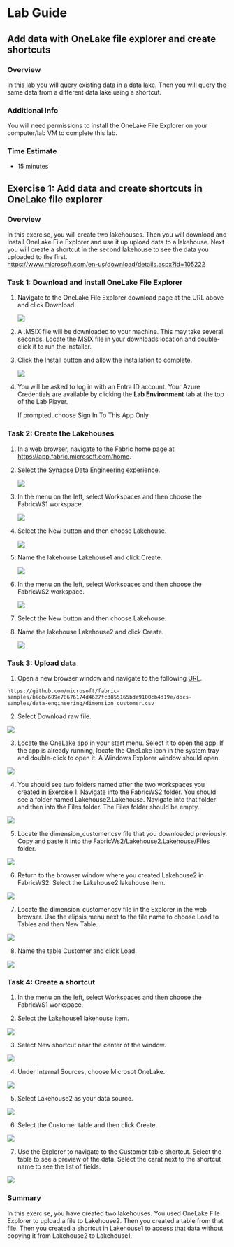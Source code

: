 # Lab Guide

## Add data with OneLake file explorer and create shortcuts 

### Overview

In this lab you will query existing data in a data lake. Then you will query the same data from a different data lake using a shortcut. 
 
### Additional Info
You will need permissions to install the OneLake File Explorer on your computer/lab VM to complete this lab. 

### Time Estimate

- 15 minutes


## Exercise 1: Add data and create shortcuts in OneLake file explorer

### Overview

In this exercise, you will create two lakehouses. Then you will download and Install OneLake File Explorer and use it up upload data to a lakehouse. Next you will create a shortcut in the second lakehouse to see the data you uploaded to the first.   
https://www.microsoft.com/en-us/download/details.aspx?id=105222

### Task 1: Download and install OneLake File Explorer

1. Navigate to the OneLake File Explorer download page at the URL above and click Download.

    ![](Exercise1images/media/Lab2_Image1.png)

2. A .MSIX file will be downloaded to your machine. This may take several seconds. Locate the MSIX file in your downloads location and double-click it to run the installer. 

3. Click the Install button and allow the installation to complete. 

    ![](Exercise1Images/media/Lab2_Image2.png)

4. You will be asked to log in with an Entra ID account. Your Azure Credentials are available by clicking the **Lab Environment** tab at the top of the Lab Player. 

    If prompted, choose Sign In To This App Only

### Task 2: Create the Lakehouses

1. In a web browser, navigate to the Fabric home page at https://app.fabric.microsoft.com/home. 

2. Select the Synapse Data Engineering experience. 

    ![](Exercise1images/media/Lab2_Image3.png)

3. In the menu on the left, select Workspaces and then choose the FabricWS1 workspace. 

    ![](Exercise1images/media/Lab2_Image4.png)

4. Select the New button and then choose Lakehouse. 

    ![](Exercise1images/media/Lab2_Image5.png)

5. Name the lakehouse Lakehouse1 and click Create.

    ![](Exercise1images/media/Lab2_Image6.png)

6. In the menu on the left, select Workspaces and then choose the FabricWS2 workspace. 

    ![](Exercise1images/media/Lab2_Image7.png)

7. Select the New button and then choose Lakehouse. 

8. Name the lakehouse Lakehouse2 and click Create. 

   ![](Exercise1images/media/Lab2_Image8.png)

### Task 3: Upload data
1. Open a new browser window and navigate to the following [URL](https://github.com/microsoft/fabric-samples/blob/689e78676174d4627fc3855165bde9100cb4d19e/docs-samples/data-engineering/dimension_customer.csv). 
```
https://github.com/microsoft/fabric-samples/blob/689e78676174d4627fc3855165bde9100cb4d19e/docs-samples/data-engineering/dimension_customer.csv
```
2. Select Download raw file. 

  ![](Exercise1images/media/Lab2_Image9.png)

3. Locate the OneLake app in your start menu. Select it to open the app. If the app is already running, locate the OneLake icon in the system tray and double-click to open it. A Windows Explorer window should open.

  ![](Exercise1images/media/Lab2_Image10.png)

4. You should see two folders named after the two workspaces you created in Exercise 1. Navigate into the FabricWS2 folder. You should see a folder named Lakehouse2.Lakehouse. Navigate into that folder and then into the Files folder. The Files folder should be empty. 

  ![](Exercise1images/media/Lab2_Image11.png)

5. Locate the dimension_customer.csv file that you downloaded previously. Copy and paste it into the FabricWs2/Lakehouse2.Lakehouse/Files folder. 

  ![](Exercise1images/media/Lab2_Image12.png)

6. Return to the browser window where you created Lakehouse2 in FabricWS2. Select the Lakehouse2 lakehouse item. 

  ![](Exercise1images/media/Lab2_Image13.png)

7. Locate the dimension_customer.csv file in the Explorer in the web browser. Use the elipsis menu next to the file name to choose Load to Tables and then New Table. 

  ![](Exercise1images/media/Lab2_Image14.png)

8. Name the table Customer and click Load.

  ![](Exercise1images/media/Lab2_Image15.png)

### Task 4: Create a shortcut

1. In the menu on the left, select Workspaces and then choose the FabricWS1 workspace. 

2. Select the Lakehouse1 lakehouse item. 

 ![](Exercise1images/media/Lab2_Image16.png)

3. Select New shortcut near the center of the window. 

 ![](Exercise1images/media/Lab2_Image17.png)

4. Under Internal Sources, choose Microsot OneLake. 

 ![](Exercise1images/media/Lab2_Image18.png)

5. Select Lakehouse2 as your data source. 

 ![](Exercise1images/media/Lab2_Image19.png)

6. Select the Customer table and then click Create. 
 
 ![](Exercise1images/media/Lab2_Image20.png)

7. Use the Explorer to navigate to the Customer table shortcut. Select the table to see a preview of the data. Select the carat next to the shortcut name to see the list of fields. 
 
 ![](Exercise1images/media/Lab2_Image21.png)

### Summary

In this exercise, you have created two lakehouses. You used OneLake File Explorer to upload a file to Lakehouse2. Then you created a table from that file. Then you created a shortcut in Lakehouse1 to access that data without copying it from Lakehouse2 to Lakehouse1.
